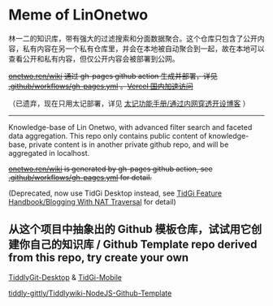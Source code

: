 # Meme of LinOnetwo

林一二的知识库，带有强大的过滤搜索和分面数据聚合。这个仓库只包含了公开内容，私有内容在另一个私有仓库里，并会在本地被自动聚合到一起，故在本地可以查看公开和私有内容，但仅公开内容会被部署到公网。

~~[onetwo.ren/wiki](https://onetwo.ren/wiki/) 通过 gh-pages github action 生成并部署，详见 [.github/workflows/gh-pages.yml](.github/workflows/gh-pages.yml) 。[Vercel 国内加速访问](https://onetwo-wiki.vercel.app/)~~

（已遗弃，现在只用太记部署，详见 [太记功能手册/通过内网穿透开设博客](https://tidgi.fun/#:%E5%A4%AA%E8%AE%B0%E5%8A%9F%E8%83%BD%E6%89%8B%E5%86%8C%2F%E9%80%9A%E8%BF%87%E5%86%85%E7%BD%91%E7%A9%BF%E9%80%8F%E5%BC%80%E8%AE%BE%E5%8D%9A%E5%AE%A2) ）

---

Knowledge-base of Lin Onetwo, with advanced filter search and faceted data aggregation. This repo only contains public content of knowledge-base, private content is in another private github repo, and will be aggregated in localhost.

~~[onetwo.ren/wiki](https://onetwo.ren/wiki/) is generated by gh-pages github action, see [.github/workflows/gh-pages.yml](.github/workflows/gh-pages.yml) for detail.~~

(Deprecated, now use TidGi Desktop instead, see [TidGi Feature Handbook/Blogging With NAT Traversal](https://tidgi.fun/#TidGi%20Feature%20Handbook%2FBlogging%20With%20NAT%20Traversal) for detail)

## 从这个项目中抽象出的 Github 模板仓库，试试用它创建你自己的知识库 / Github Template repo derived from this repo, try create your own

[TiddlyGit-Desktop](https://github.com/tiddly-gittly/TiddlyGit-Desktop) & [TidGi-Mobile](https://github.com/tiddly-gittly/TidGi-Mobile)

[tiddly-gittly/Tiddlywiki-NodeJS-Github-Template](https://github.com/tiddly-gittly/Tiddlywiki-NodeJS-Github-Template)
